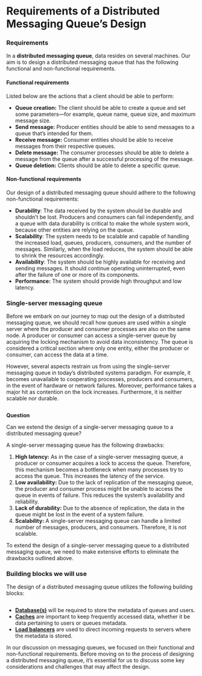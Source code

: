 # Requirements of a Distributed Messaging Queue’s Design

### Requirements <a href="#requirements-0" id="requirements-0"></a>

In a **distributed messaging queue**, data resides on several machines. Our aim is to design a distributed messaging queue that has the following functional and non-functional requirements.

#### Functional requirements <a href="#functional-requirements-1" id="functional-requirements-1"></a>

Listed below are the actions that a client should be able to perform:

* **Queue creation:** The client should be able to create a queue and set some parameters—for example, queue name, queue size, and maximum message size.
* **Send message:** Producer entities should be able to send messages to a queue that’s intended for them.
* **Receive message:** Consumer entities should be able to receive messages from their respective queues.
* **Delete message:** The consumer processes should be able to delete a message from the queue after a successful processing of the message.
* **Queue deletion:** Clients should be able to delete a specific queue.

#### Non-functional requirements <a href="#non-functional-requirements-0" id="non-functional-requirements-0"></a>

Our design of a distributed messaging queue should adhere to the following non-functional requirements:

* **Durability**: The data received by the system should be durable and shouldn’t be lost. Producers and consumers can fail independently, and a queue with data durability is critical to make the whole system work, because other entities are relying on the queue.
* **Scalability**: The system needs to be scalable and capable of handling the increased load, queues, producers, consumers, and the number of messages. Similarly, when the load reduces, the system should be able to shrink the resources accordingly.
* **Availability**: The system should be highly available for receiving and sending messages. It should continue operating uninterrupted, even after the failure of one or more of its components.
* **Performance:** The system should provide high throughput and low latency.

### Single-server messaging queue <a href="#single-server-messaging-queue-0" id="single-server-messaging-queue-0"></a>

Before we embark on our journey to map out the design of a distributed messaging queue, we should recall how queues are used within a single server where the producer and consumer processes are also on the same node. A producer or consumer can access a single-server queue by acquiring the locking mechanism to avoid data inconsistency. The queue is considered a critical section where only one entity, either the producer or consumer, can access the data at a time.

However, several aspects restrain us from using the single-server messaging queue in today’s distributed systems paradigm. For example, it becomes unavailable to cooperating processes, producers and consumers, in the event of hardware or network failures. Moreover, performance takes a major hit as contention on the lock increases. Furthermore, it is neither scalable nor durable.

<figure><img src="https://kuweiguge.github.io/Grokking-Modern-System-Design-Interview-Gitbook/assets/Screenshot 2023-09-03 at 12.44.59 AM.png" alt=""><figcaption></figcaption></figure>

**Question**

Can we extend the design of a single-server messaging queue to a distributed messaging queue?

A single-server messaging queue has the following drawbacks:

1. **High latency:** As in the case of a single-server messaging queue, a producer or consumer acquires a lock to access the queue. Therefore, this mechanism becomes a bottleneck when many processes try to access the queue. This increases the latency of the service.
2. **Low availability:** Due to the lack of replication of the messaging queue, the producer and consumer process might be unable to access the queue in events of failure. This reduces the system’s availability and reliability.
3. **Lack of durability:** Due to the absence of replication, the data in the queue might be lost in the event of a system failure.
4. **Scalability:** A single-server messaging queue can handle a limited number of messages, producers, and consumers. Therefore, it is not scalable.

To extend the design of a single-server messaging queue to a distributed messaging queue, we need to make extensive efforts to eliminate the drawbacks outlined above.

### Building blocks we will use <a href="#building-blocks-we-will-use-0" id="building-blocks-we-will-use-0"></a>

The design of a distributed messaging queue utilizes the following building blocks:

<figure><img src="https://kuweiguge.github.io/Grokking-Modern-System-Design-Interview-Gitbook/assets/Screenshot 2023-09-03 at 12.45.17 AM.png" alt=""><figcaption></figcaption></figure>

* [**Database(s)**](https://www.educative.io/collection/page/10370001/4941429335392256/4901035478351872) will be required to store the metadata of queues and users.
* [**Caches**](https://www.educative.io/collection/page/10370001/4941429335392256/5053577315221504) are important to keep frequently accessed data, whether it be data pertaining to users or queues metadata.
* [**Load balancers**](https://www.educative.io/collection/page/10370001/4941429335392256/4521972679049216) are used to direct incoming requests to servers where the metadata is stored.

In our discussion on messaging queues, we focused on their functional and non-functional requirements. Before moving on to the process of designing a distributed messaging queue, it’s essential for us to discuss some key considerations and challenges that may affect the design.

